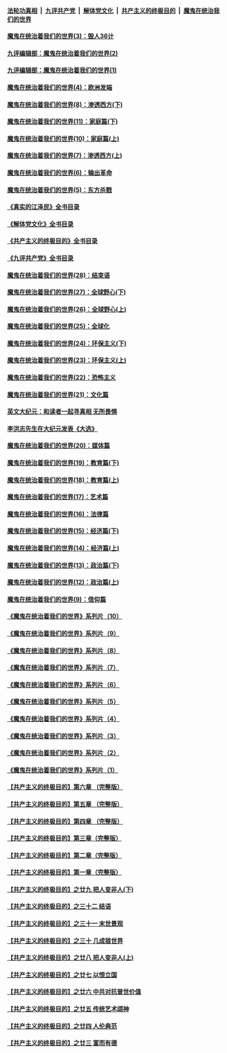 ####  [法轮功真相](../../../../basic/blob/master/README.md?t=09270901) &nbsp;|&nbsp; [九评共产党](../../../../9ping.md/blob/master/README.md?t=09270901) &nbsp;|&nbsp; [解体党文化](../../../../jtdwh.md/blob/master/README.md?t=09270901)  &nbsp;|&nbsp; [共产主义的终极目的](../../../../gczydzjmd.md/blob/master/README.md?t=09270901) &nbsp;|&nbsp; [魔鬼在统治我们的世界](../../../../mgztzwmdsj.md/blob/master/README.md?t=09270901) 

#### [魔鬼在统治着我们的世界(3)：毁人36计](../pages/nsc422/n10411583.md?t=09270901) 

#### [九评编辑部：魔鬼在统治着我们的世界(2)](../pages/nsc422/n10410036.md?t=09270901) 

#### [九评编辑部：魔鬼在统治着我们的世界(1)](../pages/nsc422/n10406825.md?t=09270901) 

#### [魔鬼在统治着我们的世界(4)：欧洲发端](../pages/nsc422/n10414890.md?t=09270901) 

#### [魔鬼在统治着我们的世界(8)：渗透西方(下)](../pages/nsc422/n10429603.md?t=09270901) 

#### [魔鬼在统治着我们的世界(11)：家庭篇(下)](../pages/nsc422/n10440961.md?t=09270901) 

#### [魔鬼在统治着我们的世界(10)：家庭篇(上)](../pages/nsc422/n10435448.md?t=09270901) 

#### [魔鬼在统治着我们的世界(7)：渗透西方(上)](../pages/nsc422/n10426013.md?t=09270901) 

#### [魔鬼在统治着我们的世界(6)：输出革命](../pages/nsc422/n10421536.md?t=09270901) 

#### [魔鬼在统治着我们的世界(5)：东方杀戮](../pages/nsc422/n10417707.md?t=09270901) 

#### [《真实的江泽民》全书目录](../pages/nsc422/n13721399.md?t=09270901) 

#### [《解体党文化》全书目录](../pages/nsc422/n13721157.md?t=09270901) 

#### [《共产主义的终极目的》全书目录](../pages/nsc422/n13721048.md?t=09270901) 

#### [《九评共产党》全书目录](../pages/nsc422/n13708085.md?t=09270901) 

#### [魔鬼在统治着我们的世界(28)：结束语](../pages/nsc422/n10936246.md?t=09270901) 

#### [魔鬼在统治着我们的世界(27)：全球野心(下)](../pages/nsc422/n10928319.md?t=09270901) 

#### [魔鬼在统治着我们的世界(26)：全球野心(上)](../pages/nsc422/n10900318.md?t=09270901) 

#### [魔鬼在统治着我们的世界(25)：全球化](../pages/nsc422/n10788205.md?t=09270901) 

#### [魔鬼在统治着我们的世界(24)：环保主义(下)](../pages/nsc422/n10695307.md?t=09270901) 

#### [魔鬼在统治着我们的世界(23)：环保主义(上)](../pages/nsc422/n10688613.md?t=09270901) 

#### [魔鬼在统治着我们的世界(22)：恐怖主义](../pages/nsc422/n10614727.md?t=09270901) 

#### [魔鬼在统治着我们的世界(21)：文化篇](../pages/nsc422/n10597706.md?t=09270901) 

#### [英文大纪元：和读者一起寻真相 无所畏惧](../pages/nsc422/n12542027.md?t=09270901) 

#### [李洪志先生在大纪元发表《大选》](../pages/nsc422/n12534746.md?t=09270901) 

#### [魔鬼在统治着我们的世界(20)：媒体篇](../pages/nsc422/n10586579.md?t=09270901) 

#### [魔鬼在统治着我们的世界(19)：教育篇(下)](../pages/nsc422/n10564808.md?t=09270901) 

#### [魔鬼在统治着我们的世界(18)：教育篇(上)](../pages/nsc422/n10526970.md?t=09270901) 

#### [魔鬼在统治着我们的世界(17)：艺术篇](../pages/nsc422/n10499093.md?t=09270901) 

#### [魔鬼在统治着我们的世界(16)：法律篇](../pages/nsc422/n10485969.md?t=09270901) 

#### [魔鬼在统治着我们的世界(15)：经济篇(下)](../pages/nsc422/n10469975.md?t=09270901) 

#### [魔鬼在统治着我们的世界(14)：经济篇(上)](../pages/nsc422/n10457370.md?t=09270901) 

#### [魔鬼在统治着我们的世界(13)：政治篇(下)](../pages/nsc422/n10448270.md?t=09270901) 

#### [魔鬼在统治着我们的世界(12)：政治篇(上)](../pages/nsc422/n10444576.md?t=09270901) 

#### [魔鬼在统治着我们的世界(9)：信仰篇](../pages/nsc422/n10432159.md?t=09270901) 

#### [《魔鬼在统治着我们的世界》系列片（10）](../pages/nsc422/n12292670.md?t=09270901) 

#### [《魔鬼在统治着我们的世界》系列片（9）](../pages/nsc422/n12290859.md?t=09270901) 

#### [《魔鬼在统治着我们的世界》系列片（8）](../pages/nsc422/n12287445.md?t=09270901) 

#### [《魔鬼在统治着我们的世界》系列片（7）](../pages/nsc422/n12283425.md?t=09270901) 

#### [《魔鬼在统治着我们的世界》系列片（6）](../pages/nsc422/n12282314.md?t=09270901) 

#### [《魔鬼在统治着我们的世界》系列片（5）](../pages/nsc422/n12281419.md?t=09270901) 

#### [《魔鬼在统治着我们的世界》系列片（4）](../pages/nsc422/n12274024.md?t=09270901) 

#### [《魔鬼在统治着我们的世界》系列片（3）](../pages/nsc422/n12271322.md?t=09270901) 

#### [《魔鬼在统治着我们的世界》系列片（2）](../pages/nsc422/n12269049.md?t=09270901) 

#### [《魔鬼在统治着我们的世界》系列片（1）](../pages/nsc422/n12267575.md?t=09270901) 

#### [【共产主义的终极目的】第六章 （完整版）](../pages/nsc422/n11428913.md?t=09270901) 

#### [【共产主义的终极目的】第五章 （完整版）](../pages/nsc422/n11428912.md?t=09270901) 

#### [【共产主义的终极目的】第四章 （完整版）](../pages/nsc422/n11428907.md?t=09270901) 

#### [【共产主义的终极目的】第三章（完整版）](../pages/nsc422/n11428848.md?t=09270901) 

#### [【共产主义的终极目的】第二章（完整版）](../pages/nsc422/n11428831.md?t=09270901) 

#### [【共产主义的终极目的】第一章（完整版）](../pages/nsc422/n11417651.md?t=09270901) 

#### [【共产主义的终极目的】之廿九 把人变非人(下)](../pages/nsc422/n11344140.md?t=09270901) 

#### [【共产主义的终极目的】之三十二 结语](../pages/nsc422/n11360535.md?t=09270901) 

#### [【共产主义的终极目的】之三十一 末世景观](../pages/nsc422/n11351129.md?t=09270901) 

#### [【共产主义的终极目的】之三十 几成狼世界](../pages/nsc422/n11348280.md?t=09270901) 

#### [【共产主义的终极目的】之廿八 把人变非人(上)](../pages/nsc422/n11340492.md?t=09270901) 

#### [【共产主义的终极目的】之廿七 以恨立国](../pages/nsc422/n11336944.md?t=09270901) 

#### [【共产主义的终极目的】之廿六 中共对抗普世价值](../pages/nsc422/n11324785.md?t=09270901) 

#### [【共产主义的终极目的】之廿五 传统艺术颂神](../pages/nsc422/n11296396.md?t=09270901) 

#### [【共产主义的终极目的】之廿四 人伦典范](../pages/nsc422/n11296397.md?t=09270901) 

#### [【共产主义的终极目的】之廿三 富而有德](../pages/nsc422/n11283598.md?t=09270901) 

